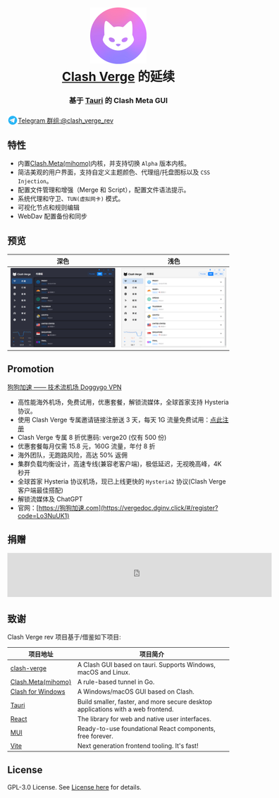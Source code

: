<h1 align="center">
  <img src="./assets/logo.png" alt="Clash" width="128" />
  <br>
  <a href="https://github.com/zzzgydi/clash-verge" target="_blank">Clash Verge</a> 的延续
  <br>
</h1>
<h3 align="center">基于 <a href="https://github.com/tauri-apps/tauri" target="_blank">Tauri</a> 的 Clash Meta GUI

</h3>
<a href="https://t.me/clash_verge_rev" target="_blank">
<img src="./assets/icons/telegram.svg" alt="Clash" width="24" style="position: relative;top: 6px;">Telegram 群组:@clash_verge_rev
</a>

## 特性

- 内置[Clash.Meta(mihomo)](https://github.com/MetaCubeX/mihomo)内核，并支持切换 `Alpha` 版本内核。
- 简洁美观的用户界面，支持自定义主题颜色、代理组/托盘图标以及 `CSS Injection`。
- 配置文件管理和增强（Merge 和 Script），配置文件语法提示。
- 系统代理和守卫、`TUN(虚拟网卡)` 模式。
- 可视化节点和规则编辑
- WebDav 配置备份和同步

## 预览

| 深色                               | 浅色                                |
| ---------------------------------- | ----------------------------------- |
| ![预览](./assets/preview_dark.png) | ![预览](./assets/preview_light.png) |

## Promotion

[狗狗加速 —— 技术流机场 Doggygo VPN](https://vergedoc.dginv.click/#/register?code=Lo3NuUK1)

- 高性能海外机场，免费试用，优惠套餐，解锁流媒体，全球首家支持 Hysteria 协议。
- 使用 Clash Verge 专属邀请链接注册送 3 天，每天 1G 流量免费试用：[点此注册](https://vergedoc.dginv.click/#/register?code=Lo3NuUK1)
- Clash Verge 专属 8 折优惠码: verge20 (仅有 500 份)
- 优惠套餐每月仅需 15.8 元，160G 流量，年付 8 折
- 海外团队，无跑路风险，高达 50% 返佣
- 集群负载均衡设计，高速专线(兼容老客户端)，极低延迟，无视晚高峰，4K 秒开
- 全球首家 Hysteria 协议机场，现已上线更快的 `Hysteria2` 协议(Clash Verge 客户端最佳搭配)
- 解锁流媒体及 ChatGPT
- 官网：[https://狗狗加速.com](https://vergedoc.dginv.click/#/register?code=Lo3NuUK1)

## 捐赠

<iframe src="https://github.com/sponsors/clash-verge-rev/card" title="Sponsor clash-verge-rev" height="100" width="600" style="border: 0;"></iframe>

## 致谢

Clash Verge rev 项目基于/借鉴如下项目:

| 项目地址                                                              | 项目简介                                                                         |
| --------------------------------------------------------------------- | -------------------------------------------------------------------------------- |
| [clash-verge](https://github.com/zzzgydi/clash-verge)                 | A Clash GUI based on tauri. Supports Windows, macOS and Linux.                   |
| [Clash.Meta(mihomo)](https://github.com/MetaCubeX/mihomo)             | A rule-based tunnel in Go.                                                       |
| [Clash for Windows](https://github.com/Fndroid/clash_for_windows_pkg) | A Windows/macOS GUI based on Clash.                                              |
| [Tauri](https://github.com/tauri-apps/tauri)                          | Build smaller, faster, and more secure desktop applications with a web frontend. |
| [React](https://github.com/facebook/react)                            | The library for web and native user interfaces.                                  |
| [MUI](https://github.com/mui/material-ui)                             | Ready-to-use foundational React components, free forever.                        |
| [Vite](https://github.com/vitejs/vite)                                | Next generation frontend tooling. It's fast!                                     |

## License

GPL-3.0 License. See [License here](https://github.com/clash-verge-rev/clash-verge-rev/blob/main/LICENSE) for details.
